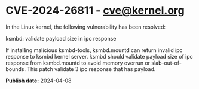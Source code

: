 # CVE-2024-26811 - cve@kernel.org

In the Linux kernel, the following vulnerability has been resolved:

ksmbd: validate payload size in ipc response

If installing malicious ksmbd-tools, ksmbd.mountd can return invalid ipc
response to ksmbd kernel server. ksmbd should validate payload size of
ipc response from ksmbd.mountd to avoid memory overrun or
slab-out-of-bounds. This patch validate 3 ipc response that has payload.

**Publish date:** 2024-04-08
